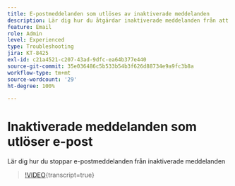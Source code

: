 ```yaml
---
title: E-postmeddelanden som utlöses av inaktiverade meddelanden
description: Lär dig hur du åtgärdar inaktiverade meddelanden från att utlösa e-postmeddelanden
feature: Email
role: Admin
level: Experienced
type: Troubleshooting
jira: KT-8425
exl-id: c21a4521-c207-43ad-9dfc-ea64b377e440
source-git-commit: 35e036486c5b533b54b3f626d88734e9a9fc3b8a
workflow-type: tm+mt
source-wordcount: '29'
ht-degree: 100%

---
```


# Inaktiverade meddelanden som utlöser e-post

Lär dig hur du stoppar e-postmeddelanden från inaktiverade meddelanden
>[!VIDEO](https://video.tv.adobe.com/v/335981?quality=12&learn=on){transcript=true}
